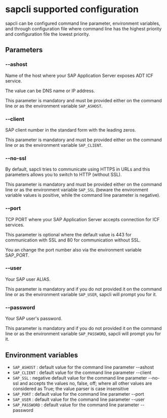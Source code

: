 # sapcli supported configuration

sapcli can be configured command line parameter, environment variables, and
through configuration file where command line has the highest priority and
configuration file the lowest priority.

## Parameters

### --ashost

Name of the host where your SAP Application Server exposes ADT ICF service.

The value can be DNS name or IP address.

This parameter is mandatory and must be provided either on the command line
or as the environment variable `SAP_ASHOST`.

### --client

SAP client number in the standard form with the leading zeros.

This parameter is mandatory and must be provided either on the command line
or as the environment variable `SAP_CLIENT`.

### --no-ssl

By default, sapcli tries to communicate using HTTPS in URLs and this parameters
allows you to switch to HTTP (without SSL).

This parameter is mandatory and must be provided either on the command line or
as the environment variable `SAP_SSL` (beware the environment variable values
is positive, while the command line parameter is negative).

### --port

TCP PORT where your SAP Application Server accepts connection for ICF services.

This parameter is optional where the default value is 443 for communication
with SSL and 80 for communication without SSL.

You an change the port number also via the environment variable SAP_PORT.

### --user

Your SAP user ALIAS.

This parameter is mandatory and if you do not provided it on the command line
or as the environment variable `SAP_USER`, sapcli will prompt you for it.

### --password

Your SAP user's password.

This parameter is mandatory and if you do not provided it on the command line
or as the environment variable `SAP_PASSWORD`, sapcli will prompt you for it.

## Environment variables

- `SAP_ASHOST` : default value for the command line parameter --ashost
- `SAP_CLIENT` : default value for the command line parameter --client
- `SAP_SSL` : negative default value for the command line parameter --no-ssl
   and accepts the values no, false, off; where all other values are considered as True;
   the value parser is case insensitive
- `SAP_PORT` : default value for the command line parameter --port
- `SAP_USER` : default value for the command line parameter --user
- `SAP_PASSWORD` : default value for the command line parameter --password
